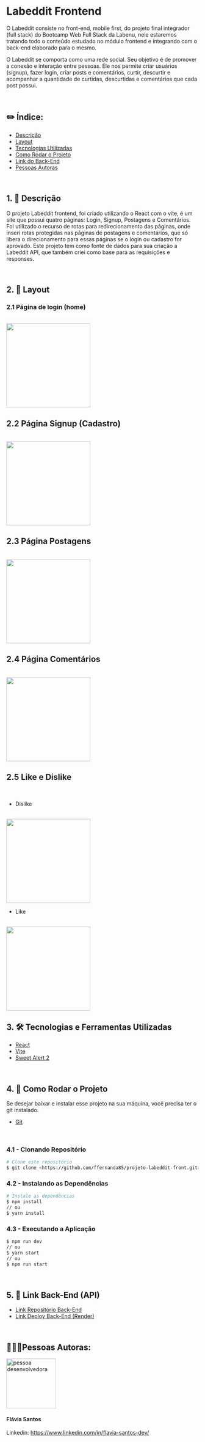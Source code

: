 # Labeddit Frontend

O Labeddit consiste no front-end, mobile first, do projeto final integrador (full stack) do Bootcamp Web Full Stack da Labenu, nele estaremos tratando todo o conteúdo estudado no módulo frontend e integrando com o back-end elaborado para o mesmo.

O Labeddit se comporta como uma rede social. Seu objetivo é de promover a conexão e interação entre pessoas. Ele nos permite criar usuários (signup), fazer login, criar posts e comentários, curtir, descurtir e acompanhar a quantidade de curtidas, descurtidas e comentários que cada post possui.

<br>

## ✏️ Índice:

- <a href="#descricao">Descrição</a>
- <a href="#layout">Layout</a>
- <a href="#tecnologias">Tecnologias Utilizadas</a>
- <a href="#como-rodar">Como Rodar o Projeto</a>
- <a href="#link-back">Link do Back-End</a>
- <a href="#pessoas-autoras">Pessoas Autoras</a>

<br>
<span id="descricao"></span>

## 1. 📝 Descrição

O projeto Labeddit frontend, foi criado utilizando o React com o vite, é um site que possui quatro páginas: Login, Signup, Postagens e Comentários. Foi utilizado o recurso de rotas para redirecionamento das páginas, onde inseri rotas protegidas nas páginas de postagens e comentários, que só libera o direcionamento para essas páginas se o login ou cadastro for aprovado. Este projeto tem como fonte de dados para sua criação a Labeddit API, que também criei como base para as requisições e responses.

<br>
<span id="layout"></span>

## 2. 📐 Layout

### 2.1 Página de login (home)
<br>

<img src="https://uploaddeimagens.com.br/images/004/632/205/full/login.png?1696870365" width="220px">

## 2.2 Página Signup (Cadastro)
<br>

<img src="https://uploaddeimagens.com.br/images/004/632/207/full/signup.png?1696870416" width="220px">

## 2.3 Página Postagens
<br>

<img src="https://uploaddeimagens.com.br/images/004/632/206/full/posts.png?1696870393" width="220px">

## 2.4 Página Comentários
<br>

<img src="https://uploaddeimagens.com.br/images/004/632/198/full/comments.png?1696870231" width="220px">

## 2.5 Like e Dislike
<br>

* Dislike
<br>
  <img src="https://uploaddeimagens.com.br/images/004/632/202/full/dislike.png?1696870321" width="220px">

* Like
<br>
  <img src="https://uploaddeimagens.com.br/images/004/632/204/full/like.png?1696870344" width="220px">

<br>
<span id="tecnologias"></span>

## 3. 🛠 Tecnologias e Ferramentas Utilizadas

- [React](https://pt-br.legacy.reactjs.org/)
- [Vite](https://vitejs.dev/guide/)
- [Sweet Alert 2](https://sweetalert2.com/download)


<br>
<span id="como-rodar"></span>

## 4. 🎥 Como Rodar o Projeto

<p>Se desejar baixar e instalar esse projeto na sua máquina, você precisa ter o git instalado.</p>

- [Git](https://git-scm.com/downloads)
<br>

### 4.1 - Clonando Repositório
```bash
# Clone este repositório
$ git clone <https://github.com/ffernanda85/projeto-labeddit-front.git>
```
### 4.2 - Instalando as Dependências
```bash
# Instale as dependências
$ npm install
// ou
$ yarn install
```
### 4.3 - Executando a Aplicação
```bash
$ npm run dev
// ou
$ yarn start
// ou
$ npm run start
```
<br>
<span id="link-back"></span>

## 5. 🎥 Link Back-End (API)

- <a href="https://github.com/ffernanda85/projeto-labeddit-backend" target='_blank'>Link Repositório Back-End</a>
- <a href="https://projeto-labeddit-backend-olcm.onrender.com" target='_blank'>Link Deploy Back-End (Render)</a>

<br>
<span id="pessoas-autoras"></span>

## 👩🏽‍💻Pessoas Autoras:

<img style='width:130px'  src='https://avatars.githubusercontent.com/u/114631584?v=4' alt='pessoa desenvolvedora'>

<h4>Flávia Santos</h4>

Linkedin: https://www.linkedin.com/in/flavia-santos-dev/
